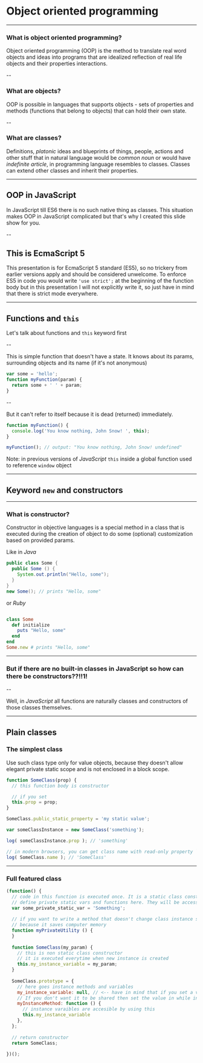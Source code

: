 <!-- class: center, middle -->
# Object oriented programming

---

### What is object oriented programming?

Object oriented programming (OOP) is the method to translate real word objects and ideas into programs that are idealized reflection of real life objects and their properties interactions.

--

### What are objects?

OOP is possible in languages that supports objects - sets of properties and methods (functions that belong to objects) that can hold their own state.

--

### What are classes?

Definitions, *platonic* ideas and blueprints of things, people, actions and other stuff that in natural language would be *common noun* or would have *indefinite article*, in programming language resembles to classes.
Classes can extend other classes and inherit their properties.

---

## OOP in JavaScript

In JavaScript till ES6 there is no such native thing as classes. This situation makes OOP in JavaScript complicated but that's why I created this slide show for you.

--

## This is EcmaScript 5

This presentation is for EcmaScript 5 standard (ES5), so no trickery from earlier versions apply and should be considered unwelcome. To enforce ES5 in code you would write `'use strict';` at the beginning of the function body but in this presentation I will not explicitly write it, so just have in mind that there is strict mode everywhere.

---

## Functions and `this`

Let's talk about functions and `this` keyword first

--

This is simple function that doesn't have a state.
It knows about its params, surrounding objects and its name (if it's not anonymous)

```javascript
var some = 'hello';
function myFunction(param) {
  return some + ' ' + param;
}

```

--

But it can't refer to itself because it is dead (returned) immediately.

```javascript
function myFunction() {
  console.log('You know nothing, John Snow! ', this);
}

myFunction(); // output: "You know nothing, John Snow! undefined" 

```

Note: in previous versions of *JavaScript* `this` inside a global function used to reference `window` object

---

## Keyword `new` and constructors

---

### What is constructor?

Constructor in objective languages is a special method in a class that is executed during the creation of object to do some (optional) customization based on provided params.

Like in *Java*

```java
public class Some {
  public Some () {
    System.out.println("Hello, some");
  }
}
new Some(); // prints "Hello, some"
```
or *Ruby*
```ruby

class Some
  def initialize
    puts "Hello, some"
  end
end
Some.new # prints "Hello, some"

```

---

### But if there are no built-in classes in JavaScript so how can there be constructors??!!1!

--

Well, in *JavaScript* all functions are naturally classes and constructors of those classes themselves.

---

## Plain classes

### The simplest class

Use such class type only for value objects, because they doesn't allow elegant private static scope and is not enclosed in a block scope.

```javascript
function SomeClass(prop) {
  // this function body is constructor

  // if you set
  this.prop = prop;
}

SomeClass.public_static_property = 'my static value';

var someClassInstance = new SomeClass('something');

log( someClassInstance.prop ); // 'something'

// in modern browsers, you can get class name with read-only property `name`
log( SomeClass.name ); // 'SomeClass'
```

---

### Full featured class 
```javascript
(function() {
  // code in this function is executed once. It is a static class constructor
  // define private static vars and functions here. They will be accessible to all members of class.
  var some_private_static_var = 'Something';
  
  // if you want to write a method that doesn't change class instance state it is best thing to define it in static scope, 
  // because it saves computer memory
  function myPrivateUtility () {
  }
  
  function SomeClass(my_param) {
    // this is non static class constructor
    // it is executed everytime when new instance is created
    this.my_instance_variable = my_param;
  }
  
  SomeClass.prototype = {
    // here goes instance methods and variables
    my_instance_variable: null, // <-- have in mind that if you set a variable value here it will be shared between all instances. 
    // If you don't want it to be shared then set the value in while in constructor like this.my_instance_valiable = 'something';
    myInstanceMethod: function () {
      // instance varaibles are accesible by using this
      this.my_instance_variable
    },
  };
  
  // return constructor
  return SomeClass;
  
})();
```
